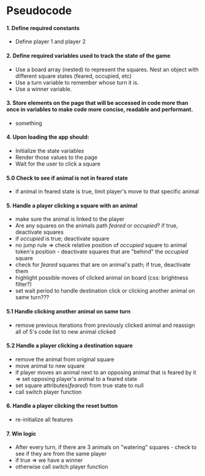 # Pseudocode

#### 1. Define required constants
* Define player 1 and player 2

#### 2. Define required variables used to track the state of the game
* Use a board array (nested) to represent the squares. Nest an object with different square states (feared, occupied, etc)
* Use a turn variable to remember whose turn it is.
* Use a winner variable.

#### 3. Store elements on the page that will be accessed in code more than once in variables to make code more concise, readable and performant.
* something

#### 4. Upon loading the app should:
* Initialize the state variables
* Render those values to the page
* Wait for the user to click a square

#### 5.0 Check to see if animal is not in feared state
* if animal in feared state is true, limit player's move to that specific animal    

#### 5. Handle a player clicking a square with an animal
* make sure the animal is linked to the player
* Are any squares on the animals path _feared_ or _occupied_? if true, deactivate squares
* if _occupied_ is true; deactivate square
* no jump rule => check relative position of _occupied_ square to animal token's position - deactivate squares that are "behind" the _occupied_ square
* check for _feared_ squares that are on animal's path; if true, deactivate them
* highlight possible moves of clicked animal on board (css: brightness filter?)
* set wait period to handle destination click or clicking another animal on same turn???


#### 5.1 Handle clicking another animal on same turn
* remove previous iterations from previously clicked animal and reassign all of 5's code list to new animal clicked

#### 5.2 Handle a player clicking a destination square<br>
* remove the animal from original square
* move animal to new square
* if player moves an animal next to an opposing animal that is feared by it => set opposing player's animal to a feared state
* set square attributes(_feared_) from true state to null
* call switch player function


#### 6. Handle a player clicking the reset button
* re-initialize all features

#### 7. Win logic
* After every turn, if there are 3 animals on "watering" squares - check to see if they are from the same player
* if true => we have a winner
* otherwise call switch player function












